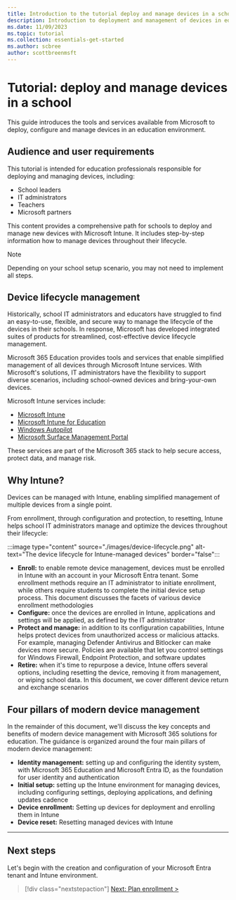 ```yaml
---
title: Introduction to the tutorial deploy and manage devices in a school
description: Introduction to deployment and management of devices in education environments.
ms.date: 11/09/2023
ms.topic: tutorial
ms.collection: essentials-get-started
ms.author: scbree
author: scottbreenmsft
---
```


# Tutorial: deploy and manage devices in a school

This guide introduces the tools and services available from Microsoft to deploy, configure and manage devices in an education environment.

## Audience and user requirements

This tutorial is intended for education professionals responsible for deploying and managing devices, including:  

- School leaders
- IT administrators
- Teachers
- Microsoft partners

This content provides a comprehensive path for schools to deploy and manage new devices with Microsoft Intune. It includes step-by-step information how to manage devices throughout their lifecycle.

> [!NOTE]
> Depending on your school setup scenario, you may not need to implement all steps.

## Device lifecycle management

Historically, school IT administrators and educators have struggled to find an easy-to-use, flexible, and secure way to manage the lifecycle of the devices in their schools. In response, Microsoft has developed integrated suites of products for streamlined, cost-effective device lifecycle management.

Microsoft 365 Education provides tools and services that enable simplified management of all devices through Microsoft Intune services. With Microsoft's solutions, IT administrators have the flexibility to support diverse scenarios, including school-owned devices and bring-your-own devices.

Microsoft Intune services include:

- [Microsoft Intune][MEM-1]
- [Microsoft Intune for Education][INT-1]
- [Windows Autopilot][MEM-4]
- [Microsoft Surface Management Portal][MEM-5]

These services are part of the Microsoft 365 stack to help secure access, protect data, and manage risk.

## Why Intune?

Devices can be managed with Intune, enabling simplified management of multiple devices from a single point.

From enrollment, through configuration and protection, to resetting, Intune helps school IT administrators manage and optimize the devices throughout their lifecycle:

:::image type="content" source="./images/device-lifecycle.png" alt-text="The device lifecycle for Intune-managed devices" border="false":::

- **Enroll:** to enable remote device management, devices must be enrolled in Intune with an account in your Microsoft Entra tenant. Some enrollment methods require an IT administrator to initiate enrollment, while others require students to complete the initial device setup process. This document discusses the facets of various device enrollment methodologies
- **Configure:** once the devices are enrolled in Intune, applications and settings will be applied, as defined by the IT administrator
- **Protect and manage:** in addition to its configuration capabilities, Intune helps protect devices from unauthorized access or malicious attacks. For example, managing Defender Antivirus and Bitlocker can make devices more secure. Policies are available that let you control settings for Windows Firewall, Endpoint Protection, and software updates
- **Retire:** when it's time to repurpose a device, Intune offers several options, including resetting the device, removing it from management, or wiping school data. In this document, we cover different device return and exchange scenarios

## Four pillars of modern device management

In the remainder of this document, we'll discuss the key concepts and benefits of modern device management with Microsoft 365 solutions for education. The guidance is organized around the four main pillars of modern device management:

- **Identity management:** setting up and configuring the identity system, with Microsoft 365 Education and Microsoft Entra ID, as the foundation for user identity and authentication
- **Initial setup:** setting up the Intune environment for managing devices, including configuring settings, deploying applications, and defining updates cadence  
- **Device enrollment:** Setting up devices for deployment and enrolling them in Intune
- **Device reset:** Resetting managed devices with Intune

---

## Next steps

Let's begin with the creation and configuration of your Microsoft Entra tenant and Intune environment.

> [!div class="nextstepaction"]
> [Next: Plan enrollment >](plan-enrollment.md)

<!-- Reference links in article -->

[MEM-1]: /mem/intune/fundamentals/what-is-intune
[MEM-2]: /mem/configmgr/core/understand/introduction
[MEM-3]: /mem/configmgr/desktop-analytics/overview
[MEM-4]: /mem/autopilot/windows-autopilot
[MEM-5]: /mem/intune/fundamentals/surface-management-portal

[INT-1]: /intune-education/what-is-intune-for-education
